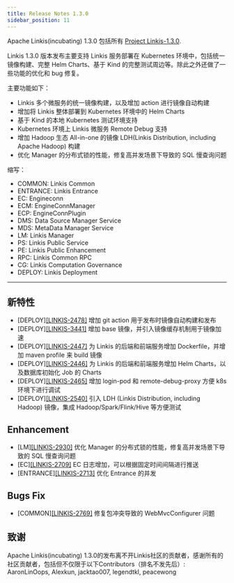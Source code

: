 ```yaml
---
title: Release Notes 1.3.0
sidebar_position: 11
---
```


Apache Linkis(incubating) 1.3.0 包括所有 [Project Linkis-1.3.0](https://github.com/apache/incubator-linkis/projects/14).

Linkis 1.3.0 版本发布主要支持 Linkis 服务部署在 Kubernetes 环境中，包括统一镜像构建、完整 Helm Charts、基于 Kind 的完整测试周边等。除此之外还做了一些功能的优化和 bug 修复。

主要功能如下：
* Linkis 多个微服务的统一镜像构建，以及增加 action 进行镜像自动构建
* 增加将 Linkis 整体部署到 Kubernetes 环境中的 Helm Charts
* 基于 Kind 的本地 Kubernetes 测试环境支持
* Kubernetes 环境上 Linkis 微服务 Remote Debug 支持
* 增加 Hadoop 生态 All-in-one 的镜像 LDH(Linkis Distribution, including Apache Hadoop) 构建
* 优化 Manager 的分布式锁的性能，修复高并发场景下导致的 SQL 慢查询问题

缩写：
- COMMON: Linkis Common
- ENTRANCE: Linkis Entrance
- EC: Engineconn
- ECM: EngineConnManager
- ECP: EngineConnPlugin
- DMS: Data Source Manager Service
- MDS: MetaData Manager Service
- LM: Linkis Manager
- PS: Linkis Public Service
- PE: Linkis Public Enhancement
- RPC: Linkis Common RPC
- CG: Linkis Computation Governance
- DEPLOY: Linkis Deployment

---
## 新特性
+ \[DEPLOY][[LINKIS-2478]](https://github.com/apache/incubator-linkis/pull/2478) 增加 git action 用于发布时镜像自动构建和发布
+ \[DEPLOY][[LINKIS-3441]](https://github.com/apache/incubator-linkis/pull/3441) 增加 base 镜像，并引入镜像缓存机制用于镜像加速
+ \[DEPLOY][[LINKIS-2447]](https://github.com/apache/incubator-linkis/pull/2447) 为 Linkis 的后端和前端服务增加 Dockerfile，并增加 maven profile 来 build 镜像
+ \[DEPLOY][[LINKIS-2446]](https://github.com/apache/incubator-linkis/pull/2446) 为 Linkis 的后端和前端服务增加 Helm Charts，以及数据库初始化 Job 的 Charts
+ \[DEPLOY][[LINKIS-2465]](https://github.com/apache/incubator-linkis/pull/2465) 增加 login-pod 和 remote-debug-proxy 方便 k8s 环境下进行调试
+ \[DEPLOY][[LINKIS-2540]](https://github.com/apache/incubator-linkis/pull/2540) 引入 LDH (Linkis Distribution, including Hadoop) 镜像，集成 Hadoop/Spark/Flink/Hive 等方便测试


## Enhancement
+ \[LM][[LINKIS-2930]](https://github.com/apache/incubator-linkis/pull/2930) 优化 Manager 的分布式锁的性能，修复高并发场景下导致的 SQL 慢查询问题
+ \[EC][[LINKIS-2709]](https://github.com/apache/incubator-linkis/pull/2709) EC 日志增加，可以根据固定时间间隔进行推送
+ \[ENTRANCE][[LINKIS-2713]](https://github.com/apache/incubator-linkis/pull/2713) 优化 Entrance 的并发

## Bugs Fix
+ \[COMMON][[LINKIS-2769]](https://github.com/apache/incubator-linkis/pull/2769) 修复包冲突导致的 WebMvcConfigurer 问题

## 致谢
Apache Linkis(incubating) 1.3.0的发布离不开Linkis社区的贡献者，感谢所有的社区贡献者，包括但不仅限于以下Contributors（排名不发先后）:
AaronLinOops, Alexkun, jacktao007, legendtkl, peacewong